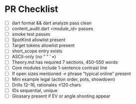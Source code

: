 # PR Checklist

- [ ] dart format && dart analyze pass clean
- [ ] content_audit.dart <module_id> passes
- [ ] smoke test passes
- [ ] SpotKind allowlist present
- [ ] Target tokens allowlist present
- [ ] short_scope entry exists
- [ ] ASCII-only (no “ ” ’ •)
- [ ] Theory.md has required 7 sections, 450–550 words
- [ ] Core modules include 1-sentence contrast line
- [ ] If open sizes mentioned → phrase “typical online” present
- [ ] Mini example legal (action order, pots, showdown)
- [ ] Drills 12–16, rationales ≤120 chars
- [ ] IDs sequential, unique
- [ ] Glossary present if EV or angle shooting appear
